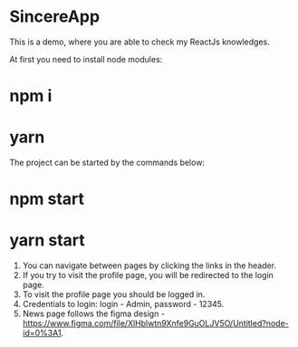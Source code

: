 # SincereApp

This is a demo, where you are able to check my ReactJs knowledges.

At first you need to install node modules: 
# npm i
# yarn

The project can be started by the commands below:
# npm start
# yarn start

1. You can navigate between pages by clicking the links in the header.
2. If you try to visit the profile page, you will be redirected to the login page.
3. To visit the profile page you should be logged in.
4. Credentials to login: login - Admin, password - 12345.
5. News page follows the figma design - https://www.figma.com/file/XlHblwtn9Xnfe9GuOLJV5O/Untitled?node-id=0%3A1.
